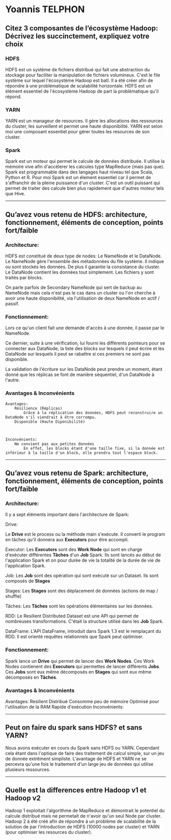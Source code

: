 # Yoannis TELPHON

## Citez 3 composantes de l’écosystème Hadoop: Décrivez les succinctement, expliquez votre choix


### HDFS
HDFS est un système de fichiers distribué qui fait une abstraction du stockage pour faciliter la manipulation de fichiers volumineux. C'est le file système sur lequel l'écosystème Hadoop est batî. Il a été créer afin de répondre à une problématique de scalabilité horizontale. HDFS est un élément essentiel de l'écosystème Hadoop de part la problématique qu'il répond.


### YARN
YARN est un manageur de resources. Il gère les allocations des ressources du cluster, les surveillent et permet une haute disponibilité. YARN est selon moi une composant essentiel pour gérer toutes les resources de son cluster.


### Spark
Spark est un moteur qui permet le calcule de données distribuée. Il utilise la mémoire vive afin d'accélerer les calcules type MapReduce (mais pas que). Spark est programmable dans des langages haut niveau tel que Scala, Python et R. Pour moi Spark est un élement essentiel car il permet de s'affranchir de la pleine puissance d'un cluster. C'est un outil puissant qui permet de traiter des calcule bien plus rapidement que d'autres moteur tels que Hive.

----------

## Qu’avez vous retenu de HDFS: architecture, fonctionnement, éléments de conception, points fort/faible


### Architecture:
HDFS est constitué de deux type de nodes: Le NameNode et le DataNode. Le NameNode gère l'ensemble des métadonnées du file système. Il indique ou sont stockés les données. De plus il garantie la consistance du cluster. Le DataNode contient les données tout simplement. Les fichiers y sont traités par blocks.


On parle parfois de Secondary NameNode qui sert de backup au NameNode mais cela n'est pas le cas dans un cluster ou l'on cherche à avoir une haute disponibilité, via l'utilisation de deux NameNode en actif / passif.


### Fonctionnement:
Lors ce qu'un client fait une demande d'accès à une donnée, il passe par le NameNode.


Ce dernier, suite à une vérification, lui fourni les différents pointeurs pour se connecter aux DataNode, la liste des blocks sur lesquels il peut écrire et les DataNode sur lesquels il peut se rabattre si ces premiers ne sont pas disponible.


La validation de l'écriture sur les DataNode peut prendre un moment, étant donné que les réplicas se font de manière séquentiel, d'un DataNode à l'autre.


### Avantages & Inconvénients
	Avantages:
		Résilience (Réplicas)
			Grâce à la réplication des données, HDFS peut reconstruire un DataNode s'il viendrait à être corrompu.
		Disponible (Haute Diponibilité)



	Inconvénients:
		Ne convient pas aux petites données
			En effet, les blocks étant d'une taille fixe, si la donnée est inférieur à la taille d'un block, elle prendra tout l'espace block.

----------

## Qu’avez vous retenu de Spark: architecture, fonctionnement, éléments de conception, points fort/faible


### Architecture:
Il y a sept éléments important dans l'architecture de Spark:


Drive:


Le **Drive** est le process ou la méthode main s'exécute. Il converti le program en tâches qu'il donnera aux **Executors** pour être accompli.


Executor:
	Les **Executors** sont des **Work Node**  qui sont en charge d'exécuter différentes **Tâches** d'un **Job** Spark. Ils sont lancés au début de l'application Spark et on pour durée de vie la totalité de la durée de vie de l'application Spark.


Job:
	Les **Job** sont des opération qui sont exécuté sur un Dataset. Ils sont composés de **Stages**


Stages:
	Les **Stages** sont des déplacement de données (actions de map / shuffle)


Tâches:
	Les **Tâches** sont les opérations élémentaires sur les données.


RDD:
	Le Resilient Distributed Dataset est une API qui permet de nombreuses transformations. C'était la structure utilisé dans les **Job** Spark.


DataFrame:
	L'API DataFrame, introduit dans Spark 1.3 est le remplaçant du RDD. Il est orienté requêtes relationnels que Spark peut optimiser.
		

### Fonctionnement:
Spark lance un **Drive** qui permet de lancer des **Work Nodes**. Ces Work Nodes contienent des **Executors** qui permettes de lancer différents **Jobs**. Ces **Jobs** sont eux même décomposés en **Stages** qui sont eux même décomposés en **Tâches**.
	
	
### Avantages & Inconvénients
Avantages:
	Resilient
	Distribué
	Consomme peu de mémoire
	Optimisé pour l'utilisation de la RAM
	Rapide d'exécution
Inconvénients:

----------

## Peut on faire du spark sans HDFS? et sans YARN?
Nous avons exécuter en cours du Spark sans HDFS ou YARN. Cependant cela étant dans l'optique de faire des traitement de calcul simple, sur un jeu de donnée extrêment simpliste. L'avantage de HDFS et YARN ne se percevra qu'une fois le traitement d'un large jeu de données qui utilise plusieurs ressources.

----------

## Quelle est la differences entre Hadoop v1 et Hadoop v2
Hadoop 1 exploitait l'algorithme de MapReduce et démontrait le potentiel du calcule distribué mais ne permetait de n'avoir qu'un seul Node par cluster. Hadoop 2 à été créé afin de répondre à un problème de scalabilité de la solution de par l'introduction de HDFS (10000 nodes par cluster) et YARN (pour optimiser les resources du cluster).
